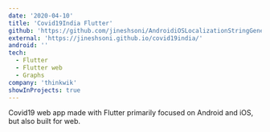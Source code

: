 ```yaml
---
date: '2020-04-10'
title: 'Covid19India Flutter'
github: 'https://github.com/jineshsoni/AndroidiOSLocalizationStringGenerator'
external: 'https://jineshsoni.github.io/covid19india/'
android: ''
tech:
  - Flutter
  - Flutter web
  - Graphs
company: 'thinkwik'
showInProjects: true
---
```


Covid19 web app made with Flutter primarily focused on Android and iOS, but also built for web.
